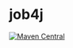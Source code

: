 # job4j
[![Maven Central](https://img.shields.io/maven-central/v/org.takes/takes.svg)](https://maven-badges.herokuapp.com/maven-central/org.takes/takes)
